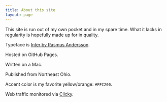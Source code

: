 ```yaml
---
title: About this site
layout: page
---
```


This site is run out of my own pocket and in my spare time. What it lacks in regularity is hopefully made up for in quality.

Typeface is [Inter by Rasmus Andersson](https://rsms.me/inter/).

Hosted on GitHub Pages. 

Written on a Mac. 

Published from Northeast Ohio. 

Accent color is my favorite yellow/orange: `#FFC200`.

Web traffic monitored via [Clicky](https://clicky.com). 